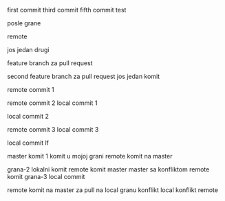 first commit
third commit
fifth commit
test

posle grane

remote

jos jedan
drugi

feature branch za pull request

second feature branch za pull request
jos jedan komit

remote commit 1

remote commit 2
local commit 1

local commit 2

remote commit 3
local commit 3

local commit lf

master komit 1
komit u mojoj grani
remote komit na master

grana-2 lokalni komit
remote komit master
master sa konfliktom remote komit
grana-3 local commit

remote komit na master za pull na local granu
konflikt local
konflikt remote
